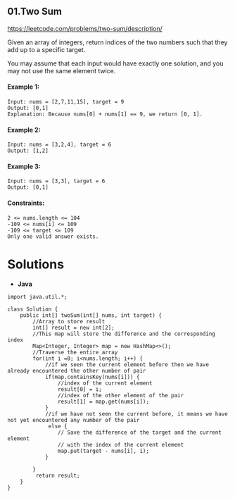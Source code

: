 ## 01.Two Sum

https://leetcode.com/problems/two-sum/description/

Given an array of integers, return indices of the two numbers such that they add up to a specific target.

You may assume that each input would have exactly one solution, and you may not use the same element twice.



#### Example 1:
```
Input: nums = [2,7,11,15], target = 9
Output: [0,1]
Explanation: Because nums[0] + nums[1] == 9, we return [0, 1].
```

#### Example 2:
```
Input: nums = [3,2,4], target = 6
Output: [1,2]

```
#### Example 3:
```
Input: nums = [3,3], target = 6
Output: [0,1]
 ```

#### Constraints:
```
2 <= nums.length <= 104
-109 <= nums[i] <= 109
-109 <= target <= 109
Only one valid answer exists.
```

# Solutions

* **Java**

```
import java.util.*;

class Solution {
    public int[] twoSum(int[] nums, int target) {
        //Array to store result
        int[] result = new int[2];
        //This map will store the difference and the corresponding index
        Map<Integer, Integer> map = new HashMap<>();
        //Traverse the entire array
        for(int i =0; i<nums.length; i++) {
            //if we seen the current element before then we have already encountered the other number of pair
            if(map.containsKey(nums[i])) {
                //index of the current element
                result[0] = i;
                //index of the other element of the pair
                result[1] = map.get(nums[i]);
            }
            //if we have not seen the current before, it means we have not yet encountered any number of the pair
             else {
                // Save the difference of the target and the current element
                // with the index of the current element
                map.put(target - nums[i], i);
            }
           
        }
         return result;
    }
}

```